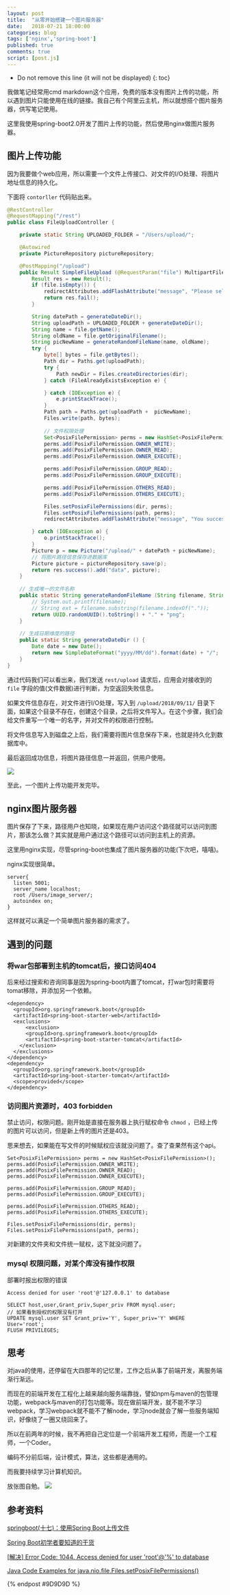 ```yaml
---
layout: post
title:  "从零开始搭建一个图片服务器"
date:   2018-07-21 18:00:00 
categories: blog
tags: ['nginx','spring-boot']
published: true
comments: true
script: [post.js]
---
```


* Do not remove this line (it will not be displayed)
{: toc}

我做笔记经常用cmd markdown这个应用，免费的版本没有图片上传的功能，所以遇到图片只能使用在线的链接。我自己有个阿里云主机，所以就想搭个图片服务器，供写笔记使用。

这里我使用spring-boot2.0开发了图片上传的功能，然后使用nginx做图片服务器。

## 图片上传功能

因为我要做个web应用，所以需要一个文件上传接口、对文件的I/O处理、将图片地址信息的持久化。

下面将 `contorller` 代码贴出来。

```java
@RestController
@RequestMapping("/rest")
public class FileUploadController {

    private static String UPLOADED_FOLDER = "/Users/upload/";

    @Autowired
    private PictureRepository pictureRepository;

    @PostMapping("/upload")
    public Result SimpleFileUpload (@RequestParam("file") MultipartFile file, RedirectAttributes redirectAttributes) {
        Result res = new Result();
        if (file.isEmpty()) {
            redirectAttributes.addFlashAttribute("message", "Please select a file to upload");
            return res.fail();
        }

        String datePath = generateDateDir();
        String uploadPath = UPLOADED_FOLDER + generateDateDir();
        String name = file.getName();
        String oldName = file.getOriginalFilename();
        String picNewName = generateRandomFileName(name, oldName);
        try {
            byte[] bytes = file.getBytes();
            Path dir = Paths.get(uploadPath);
            try {
                Path newDir = Files.createDirectories(dir);
            } catch (FileAlreadyExistsException e) {

            } catch (IOException e) {
                e.printStackTrace();
            }
            Path path = Paths.get(uploadPath +  picNewName);
            Files.write(path, bytes);
            
            // 文件权限处理
            Set<PosixFilePermission> perms = new HashSet<PosixFilePermission>();
            perms.add(PosixFilePermission.OWNER_WRITE);
            perms.add(PosixFilePermission.OWNER_READ);
            perms.add(PosixFilePermission.OWNER_EXECUTE);

            perms.add(PosixFilePermission.GROUP_READ);
            perms.add(PosixFilePermission.GROUP_EXECUTE);

            perms.add(PosixFilePermission.OTHERS_READ);
            perms.add(PosixFilePermission.OTHERS_EXECUTE);

            Files.setPosixFilePermissions(dir, perms);
            Files.setPosixFilePermissions(path, perms);
            redirectAttributes.addFlashAttribute("message", "You successfully uploaded '" + file.getOriginalFilename() + "'");

        } catch (IOException o) {
            o.printStackTrace();
        }
        Picture p = new Picture("/upload/" + datePath + picNewName);
        // 将图片路径信息保存进数据库
        Picture picture = pictureRepository.save(p);
        return res.success().add("data", picture);
    }
    
    // 生成唯一的文件名称
    public static String generateRandomFileName (String filename, String ext) {
        // System.out.printf(filename);
        // String ext = filename.substring(filename.indexOf("."));
        return UUID.randomUUID().toString() + "." + "png";
    }
    
    // 生成日期维度的路径
    public static String generateDateDir () {
        Date date = new Date();
        return new SimpleDateFormat("yyyy/MM/dd").format(date) + "/";
    }
}

```
通过代码我们可以看出来，我们发送 `rest/upload` 请求后，应用会对接收到的 `file` 字段的值(文件数据)进行判断，为空返回失败信息。

如果文件信息存在，对文件进行I/O处理，写入到 `/upload/2018/09/11/` 目录下面，如果这个目录不存在，创建这个目录，之后将文件写入。在这个步骤，我们会给文件重写一个唯一的名字，并对文件的权限进行控制。

将文件信息写入到磁盘之上后，我们需要将图片信息保存下来，也就是持久化到数据库中。

最后返回成功信息，将图片路径信息一并返回，供用户使用。

![](http://47.93.235.47:5001/upload/2018/07/21/d3bfa6ba-4142-46ba-a177-d1ca6155bf6f.png)

至此，一个图片上传功能开发完毕。

## nginx图片服务器

图片保存了下来，路径用户也知晓，如果现在用户访问这个路径就可以访问到图片，那该怎么做？其实就是用户通过这个路径可以访问到主机上的资源。

这里用nginx实现，尽管spring-boot也集成了图片服务器的功能(下次吧，嘻嘻)。

nginx实现很简单。

```
server{
  listen 5001;
  server_name localhost;
  root /Users/image_server/;
  autoindex on;
}
```

这样就可以满足一个简单图片服务器的需求了。

## 遇到的问题

### 将war包部署到主机的tomcat后，接口访问404

后来经过搜索和咨询同事是因为spring-boot内置了tomcat，打war包时需要将tomat移除，并添加另一个依赖。

```
<dependency>
  <groupId>org.springframework.boot</groupId>
  <artifactId>spring-boot-starter-web</artifactId>
  <exclusions>
      <exclusion>
      <groupId>org.springframework.boot</groupId>
      <artifactId>spring-boot-starter-tomcat</artifactId>
    </exclusion>
  </exclusions>
</dependency>
<dependency>
  <groupId>org.springframework.boot</groupId>
  <artifactId>spring-boot-starter-tomcat</artifactId>
  <scope>provided</scope>
</dependency>
```

### 访问图片资源时，403 forbidden

禁止访问，权限问题。刚开始是直接在服务器上执行赋权命令 `chmod` ，已经上传的图片可以访问，但是新上传的图片还是403。

思来想去，如果能在写文件的时候赋权应该就没问题了。查了查果然有这个api。

```
Set<PosixFilePermission> perms = new HashSet<PosixFilePermission>();
perms.add(PosixFilePermission.OWNER_WRITE);
perms.add(PosixFilePermission.OWNER_READ); 
perms.add(PosixFilePermission.OWNER_EXECUTE);

perms.add(PosixFilePermission.GROUP_READ);
perms.add(PosixFilePermission.GROUP_EXECUTE);

perms.add(PosixFilePermission.OTHERS_READ);
perms.add(PosixFilePermission.OTHERS_EXECUTE);

Files.setPosixFilePermissions(dir, perms);
Files.setPosixFilePermissions(path, perms);
```

对新建的文件夹和文件统一赋权，这下就没问题了。

### mysql 权限问题，对某个库没有操作权限

部署时报出权限的错误

```
Access denied for user 'root'@'127.0.0.1' to database
```

```
SELECT host,user,Grant_priv,Super_priv FROM mysql.user;
// 如果看到授权的权限没有打开
UPDATE mysql.user SET Grant_priv='Y', Super_priv='Y' WHERE User='root';
FLUSH PRIVILEGES;
```





## 思考

对java的使用，还停留在大四那年的记忆里，工作之后从事了前端开发，离服务端渐行渐远。

而现在的前端开发在工程化上越来越向服务端靠拢，譬如npm与maven的包管理功能，webpack与maven的打包功能等。现在做前端开发，就不能不学习webpack，学习webpack就不能不了解node，学习node就会了解一些服务端知识，好像绕了一圈又绕回来了。

所以在前两年的时候，我不再把自己定位是一个前端开发工程师，而是一个工程师，一个Coder。

编码不分前后端，设计模式，算法，这些都是通用的。

而我要持续学习计算机知识。

放张图自勉。
![](http://47.93.235.47:5001/upload/2018/07/21/853665d6-17ed-4a11-b4a8-076ffad35d42.png)


## 参考资料

[springboot(十七)：使用Spring Boot上传文件](http://www.ityouknow.com/springboot/2018/01/12/spring-boot-upload-file.html)

[Spring Boot初学者要知道的干货](https://www.jianshu.com/p/2b55b589048a)

[[解决] Error Code: 1044. Access denied for user 'root'@'%' to database](https://blog.csdn.net/odailidong/article/details/50770988)

[Java Code Examples for java.nio.file.Files.setPosixFilePermissions()](https://www.programcreek.com/java-api-examples/?class=java.nio.file.Files&method=setPosixFilePermissions)


{% endpost #9D9D9D %}